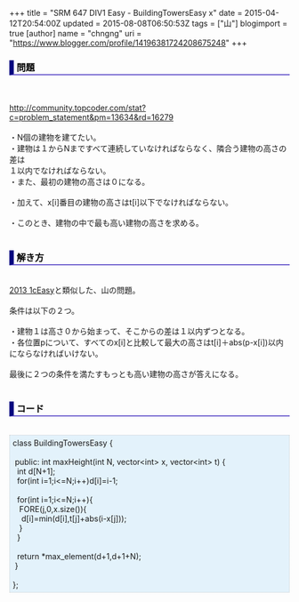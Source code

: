 +++
title = "SRM 647 DIV1 Easy - BuildingTowersEasy x"
date = 2015-04-12T20:54:00Z
updated = 2015-08-08T06:50:53Z
tags = ["山"]
blogimport = true 
[author]
	name = "chngng"
	uri = "https://www.blogger.com/profile/14196381724208675248"
+++

<div dir="ltr" style="text-align: left;" trbidi="on"><h3 style="border-bottom: 2px solid slateblue; border-left: 8px solid navy; color: black; padding: 0px 0px 1px 5px;">問題 </h3><br /><br /><a href="http://community.topcoder.com/stat?c=problem_statement&amp;pm=13634&amp;rd=16279" target="_blank">http://community.topcoder.com/stat?c=problem_statement&amp;pm=13634&amp;rd=16279</a><br /><br />・N個の建物を建てたい。<br />・建物は１からNまですべて連続していなければならなく、隣合う建物の高さの差は<br />１以内でなければならない。<br />・また、最初の建物の高さは０になる。<br /><br />・加えて、x[i]番目の建物の高さはt[i]以下でなければならない。<br /><br />・このとき、建物の中で最も高い建物の高さを求める。<br /><br /><h3 style="border-bottom: 2px solid slateblue; border-left: 8px solid navy; color: black; padding: 0px 0px 1px 5px;">解き方 </h3><br /><a href="http://chngng.blogspot.jp/2014/11/2013-tco-round-1c-easy-thearray.html" target="_blank">2013 1cEasy</a>と類似した、山の問題。<br /><br />条件は以下の２つ。<br /><br />・建物１は高さ０から始まって、そこからの差は１以内ずつとなる。<br />・各位置pについて、すべてのx[i]と比較して最大の高さはt[i]＋abs(p-x[i])以内にならなければいけない。<br /><br />最後に２つの条件を満たすもっとも高い建物の高さが答えになる。<br /><br /><h3 style="border-bottom: 2px solid slateblue; border-left: 8px solid navy; color: black; padding: 0px 0px 1px 5px;">コード </h3><br /><div style="background-color: #e3f2fb; border: 1px dotted #CCCCCC; padding: 5px;">class BuildingTowersEasy {<br /><br /><span class="Apple-tab-span" style="white-space: pre;"> </span>public: int maxHeight(int N, vector&lt;int&gt; x, vector&lt;int&gt; t) {<br /><span class="Apple-tab-span" style="white-space: pre;">  </span>int d[N+1];<br /><span class="Apple-tab-span" style="white-space: pre;">  </span>for(int i=1;i&lt;=N;i++)d[i]=i-1;<br /><br /><span class="Apple-tab-span" style="white-space: pre;">  </span>for(int i=1;i&lt;=N;i++){<br /><span class="Apple-tab-span" style="white-space: pre;">   </span>FORE(j,0,x.size()){<br /><span class="Apple-tab-span" style="white-space: pre;">    </span>d[i]=min(d[i],t[j]+abs(i-x[j]));<br /><span class="Apple-tab-span" style="white-space: pre;">   </span>}<br /><span class="Apple-tab-span" style="white-space: pre;">  </span>}<br /><br /><span class="Apple-tab-span" style="white-space: pre;">  </span>return *max_element(d+1,d+1+N);<br /><span class="Apple-tab-span" style="white-space: pre;"> </span>}<br /><br />};</div></div>
